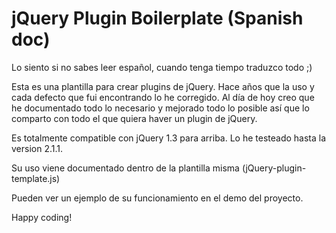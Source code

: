 
jQuery Plugin Boilerplate (Spanish doc)
=======================

Lo siento si no sabes leer español, cuando tenga tiempo traduzco todo ;)

Esta es una plantilla para crear plugins de jQuery. Hace años que la uso y cada defecto que fui encontrando lo he corregido.
Al día de hoy creo que he documentado todo lo necesario y mejorado todo lo posible así que lo comparto con todo el que quiera haver un plugin de jQuery.

Es totalmente compatible con jQuery 1.3 para arriba. Lo he testeado hasta la version 2.1.1.

Su uso viene documentado dentro de la plantilla misma (jQuery-plugin-template.js)

Pueden ver un ejemplo de su funcionamiento en el demo del proyecto.

Happy coding!